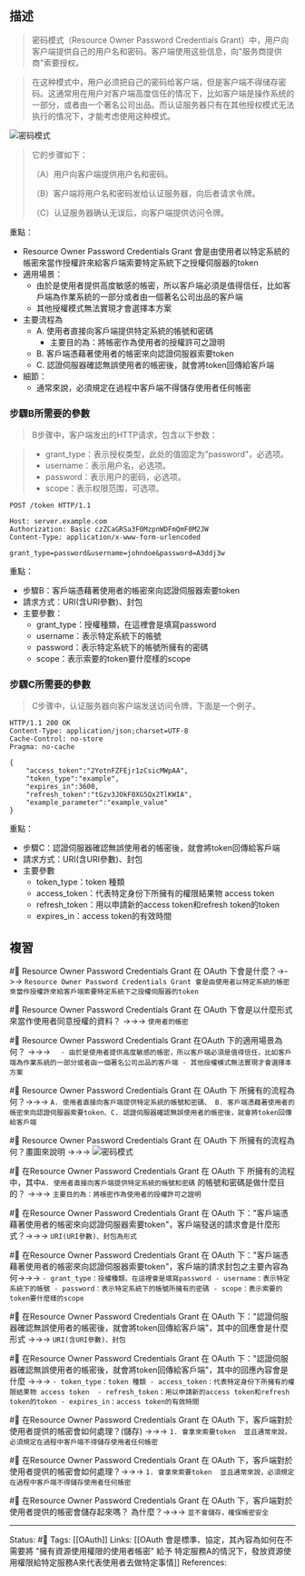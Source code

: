 ## 描述


> 密码模式（Resource Owner Password Credentials Grant）中，用户向客户端提供自己的用户名和密码。客户端使用这些信息，向"服务商提供商"索要授权。

> 在这种模式中，用户必须把自己的密码给客户端，但是客户端不得储存密码。这通常用在用户对客户端高度信任的情况下，比如客户端是操作系统的一部分，或者由一个著名公司出品。而认证服务器只有在其他授权模式无法执行的情况下，才能考虑使用这种模式。

![密码模式](https://www.ruanyifeng.com/blogimg/asset/2014/bg2014051206.png)

> 它的步骤如下：
> 
> （A）用户向客户端提供用户名和密码。
> 
> （B）客户端将用户名和密码发给认证服务器，向后者请求令牌。
> 
> （C）认证服务器确认无误后，向客户端提供访问令牌。

重點：
- Resource Owner Password Credentials Grant 會是由使用者以特定系統的帳密來當作授權許來給客戶端索要特定系統下之授權伺服器的token
- 適用場景：
	- 由於是使用者提供高度敏感的帳密，所以客戶端必須是值得信任，比如客戶端為作業系統的一部分或者由一個著名公司出品的客戶端
	- 其他授權模式無法實現才會選擇本方案
- 主要流程為
	- A. 使用者直接向客戶端提供特定系統的帳號和密碼
		- 主要目的為：將帳密作為使用者的授權許可之證明
	- B. 客戶端憑藉著使用者的帳密來向認證伺服器索要token
	- C. 認證伺服器確認無誤使用者的帳密後，就會將token回傳給客戶端
- 細節：
	- 通常來說，必須規定在過程中客戶端不得儲存使用者任何帳密

### 步驟B所需要的參數
> B步骤中，客户端发出的HTTP请求，包含以下参数：

> -   grant_type：表示授权类型，此处的值固定为"password"，必选项。
> -   username：表示用户名，必选项。
> -   password：表示用户的密码，必选项。
> -   scope：表示权限范围，可选项。

```http
POST /token HTTP/1.1

Host: server.example.com
Authorization: Basic czZCaGRSa3F0MzpnWDFmQmF0M2JW
Content-Type: application/x-www-form-urlencoded 

grant_type=password&username=johndoe&password=A3ddj3w
```

重點：
- 步驟B：客戶端憑藉著使用者的帳密來向認證伺服器索要token
- 請求方式：URI(含URI參數)、封包
- 主要參數：
	- grant_type：授權種類，在這裡會是填寫password
	- username：表示特定系統下的帳號
	- password：表示特定系統下的帳號所擁有的密碼
	- scope：表示索要的token要什麼樣的scope

### 步驟C所需要的參數
> C步骤中，认证服务器向客户端发送访问令牌，下面是一个例子。

```http 
HTTP/1.1 200 OK
Content-Type: application/json;charset=UTF-8
Cache-Control: no-store
Pragma: no-cache

{
	"access_token":"2YotnFZFEjr1zCsicMWpAA",
    "token_type":"example",
    "expires_in":3600,
    "refresh_token":"tGzv3JOkF0XG5Qx2TlKWIA",
	"example_parameter":"example_value"
}
```

重點：
- 步驟C：認證伺服器確認無誤使用者的帳密後，就會將token回傳給客戶端
- 請求方式：URI(含URI參數)、封包
- 主要參數
	- token_type：token 種類
	- access_token：代表特定身份下所擁有的權限結果物 access token 
	- refresh_token：用以申請新的access token和refresh token的token
	- expires_in：access token的有效時間

## 複習

#🧠 Resource Owner Password Credentials Grant 在 OAuth 下會是什麼？->->-> `Resource Owner Password Credentials Grant 會是由使用者以特定系統的帳密來當作授權許來給客戶端索要特定系統下之授權伺服器的token`
<!--SR:!2023-03-24,3,250-->

#🧠 Resource Owner Password Credentials Grant 在 OAuth 下會是以什麼形式來當作使用者同意授權的資料？ ->->-> `使用者的帳密`
<!--SR:!2023-03-24,3,250-->

#🧠 Resource Owner Password Credentials Grant 在OAuth 下的適用場景為何？ ->->-> `	- 由於是使用者提供高度敏感的帳密，所以客戶端必須是值得信任，比如客戶端為作業系統的一部分或者由一個著名公司出品的客戶端 - 其他授權模式無法實現才會選擇本方案`
<!--SR:!2023-03-24,3,250-->

#🧠 Resource Owner Password Credentials Grant 在 OAuth 下 所擁有的流程為何？->->-> `A. 使用者直接向客戶端提供特定系統的帳號和密碼、 B. 客戶端憑藉著使用者的帳密來向認證伺服器索要token、C. 認證伺服器確認無誤使用者的帳密後，就會將token回傳給客戶端`
<!--SR:!2023-03-24,3,250-->

#🧠 Resource Owner Password Credentials Grant 在 OAuth 下 所擁有的流程為何？畫圖來說明 ->->-> ![密码模式](https://www.ruanyifeng.com/blogimg/asset/2014/bg2014051206.png)
<!--SR:!2023-03-24,3,250-->

#🧠 在Resource Owner Password Credentials Grant 在 OAuth 下 所擁有的流程中，其中`A. 使用者直接向客戶端提供特定系統的帳號和密碼` 的帳號和密碼是做什麼目的？ ->->-> `主要目的為：將帳密作為使用者的授權許可之證明`
<!--SR:!2023-03-24,3,250-->

#🧠 在Resource Owner Password Credentials Grant 在 OAuth 下："客戶端憑藉著使用者的帳密來向認證伺服器索要token"，客戶端發送的請求會是什麼形式？->->-> `URI(URI參數)、封包為形式`
<!--SR:!2023-03-24,3,250-->

#🧠 在Resource Owner Password Credentials Grant 在 OAuth 下："客戶端憑藉著使用者的帳密來向認證伺服器索要token"，客戶端的請求封包之主要內容為何->->-> `- grant_type：授權種類，在這裡會是填寫password - username：表示特定系統下的帳號 - password：表示特定系統下的帳號所擁有的密碼 - scope：表示索要的token要什麼樣的scope`
<!--SR:!2023-03-24,3,250-->

#🧠 在Resource Owner Password Credentials Grant 在 OAuth 下："認證伺服器確認無誤使用者的帳密後，就會將token回傳給客戶端"，其中的回應會是什麼形式 ->->-> `URI(含URI參數)、封包`
<!--SR:!2023-03-24,3,250-->


#🧠 在Resource Owner Password Credentials Grant 在 OAuth 下："認證伺服器確認無誤使用者的帳密後，就會將token回傳給客戶端"，其中的回應內容會是什麼 ->->-> `- token_type：token 種類 - access_token：代表特定身份下所擁有的權限結果物 access token  - refresh_token：用以申請新的access token和refresh token的token - expires_in：access token的有效時間`
<!--SR:!2023-03-22,1,230-->



#🧠 在Resource Owner Password Credentials Grant 在 OAuth 下，客戶端對於使用者提供的帳密會如何處理？(儲存) ->->-> `1. 會拿來索要token  並且通常來說，必須規定在過程中客戶端不得儲存使用者任何帳密`

#🧠 在Resource Owner Password Credentials Grant 在 OAuth 下，客戶端對於使用者提供的帳密會如何處理？->->-> `1. 會拿來索要token  並且通常來說，必須規定在過程中客戶端不得儲存使用者任何帳密`

#🧠 在Resource Owner Password Credentials Grant 在 OAuth 下，客戶端對於使用者提供的帳密會儲存起來嗎？ 為什麼？->->-> `並不會儲存，確保帳密安全`



---
Status: #🌱 
Tags:
[[OAuth]]
Links:
[[OAuth 會是標準、協定，其內容為如何在不需要將 "擁有資源使用權限的使用者帳密" 給予 特定服務A的情況下，發放資源使用權限給特定服務A來代表使用者去做特定事情]]
References:

